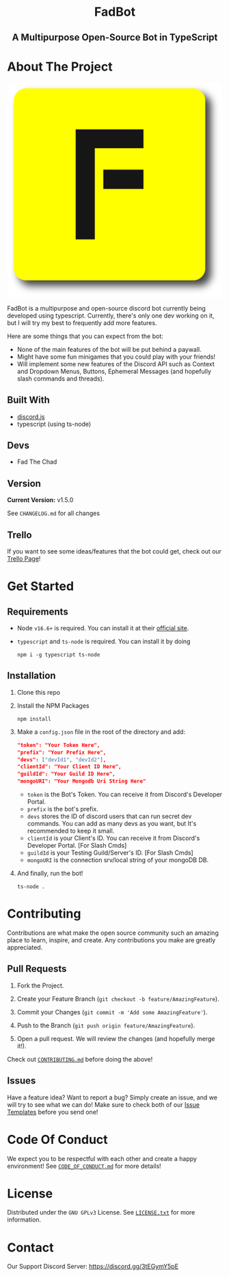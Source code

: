 <h1 align="center" style="position: relative;">
    FadBot
</h1>

<h2 align="center" style="position: relative;">
    A Multipurpose Open-Source Bot in TypeScript
</h2>

# About The Project
![Logo](./public/logo.png)

FadBot is a multipurpose and open-source discord bot currently being developed using typescript. Currently, there's only one dev working on it, but I will try my best to frequently add more features.

Here are some things that you can expect from the bot:

* None of the main features of the bot will be put behind a paywall.
* Might have some fun minigames that you could play with your friends!
* Will implement some new features of the Discord API such as Context and Dropdown Menus, Buttons, Ephemeral Messages (and hopefully slash commands and threads).

## Built With
* [discord.js](https://github.com/discordjs/discord.js)
* typescript (using ts-node)

## Devs
* Fad The Chad

## Version
**Current Version:** v1.5.0

See `CHANGELOG.md` for all changes

## Trello
If you want to see some ideas/features that the bot could get, check out our [Trello Page](https://trello.com/b/4qiwoazB/fadbot-board)!

# Get Started

## Requirements
- Node `v16.6+` is required. You can install it at their [official site](https://nodejs.org/en/download/).

- `typescript` and `ts-node` is required. You can install it by doing
   ```shell
   npm i -g typescript ts-node
   ```

## Installation

1. Clone this repo

2. Install the NPM Packages
    ```shell
    npm install
    ```

3. Make a `config.json` file in the root of the directory and add:
    ```json
    "token": "Your Token Here",
    "prefix": "Your Prefix Here",
    "devs": ["devId1", "devId2"],
    "clientId": "Your Client ID Here",
    "guildId": "Your Guild ID Here",
    "mongoURI": "Your Mongodb Uri String Here"
    ```
   - `token` is the Bot's Token. You can receive it from Discord's Developer Portal.
   - `prefix` is the bot's prefix.
   - `devs` stores the ID of discord users that can run secret dev commands. You can add as many devs as you want, but It's recommended to keep it small.
   - `clientId` is your Client's ID. You can receive it from Discord's Developer Portal. [For Slash Cmds]
   - `guildId` is your Testing Guild/Server's ID. [For Slash Cmds]
   - `mongoURI` is the connection srv/local string of your mongoDB DB.

4. And finally, run the bot!
   ```shell
   ts-node .
   ```
# Contributing
Contributions are what make the open source community such an amazing place to learn, inspire, and create. Any contributions you make are greatly appreciated.

## Pull Requests

1. Fork the Project.

1. Create your Feature Branch (`git checkout -b feature/AmazingFeature`).

1. Commit your Changes (`git commit -m 'Add some AmazingFeature'`).

1. Push to the Branch (`git push origin feature/AmazingFeature`).

1. Open a pull request. We will review the changes (and hopefully merge it!).

Check out [`CONTRIBUTING.md`](https://github.com/FadTheChad/FadBot/blob/main/.github/CONTRIBUTING.md) before doing the above!

## Issues
Have a feature idea? Want to report a bug? Simply create an issue, and we will try to see what we can do!
Make sure to check both of our [Issue Templates](https://github.com/FadTheChad/FadBot/tree/main/.github/ISSUE_TEMPLATE) before you send one!

# Code Of Conduct
We expect you to be respectful with each other and create a happy environment! See [`CODE_OF_CONDUCT.md`](https://github.com/FadTheChad/FadBot/blob/main/.github/CODE_OF_CONDUCT.md) for more details!

# License
Distributed under the `GNU GPLv3` License. See [`LICENSE.txt`](https://github.com/FadTheChad/FadBot/blob/main/LICENSE.txt) for more information.

# Contact
Our Support Discord Server: https://discord.gg/3tEGymY5pE
